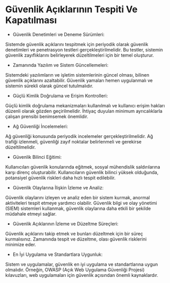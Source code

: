 # Güvenlik Açıklarının Tespiti Ve Kapatılması

* Güvenlik Denetimleri ve Deneme Sürümleri:

Sistemde güvenlik açıklarını tespitmek için periyodik olarak güvenlik denetimleri
ve penetrasyon testleri gerçekleştirilmelidir.
Bu testler, sistemin güvenlik zayıflıklarını belirleyerek düzeltilmeleri için bir temel
oluşturur.

* Zamanında Yazılım ve Sistem Güncellemeleri:

Sistemdeki yazılımların ve işletim sistemlerinin güncel olması, bilinen güvenlik
açıklarını azaltabilir.
Güvenlik yamaları hemen uygulanmalı ve sistemin sürekli olarak güncel
tutulmalıdır.

* Güçlü Kimlik Doğrulama ve Erişim Kontrolleri:

Güçlü kimlik doğrulama mekanizmaları kullanılmalı ve kullanıcı erişim
hakları düzenli olarak gözden geçirilmelidir.
İhtiyaç duyulan minimum ayrıcalıklarla çalışan prensibi benimsemek
önemlidir.

* Ağ Güvenliği İncelemeleri:

Ağ güvenliği konusunda periyodik incelemeler gerçekleştirilmelidir.
Ağ trafiği izlenmeli, güvenliği zayıf noktalar belirlenmeli ve gerekirse
düzeltilmelidir.

* Güvenlik Bilinci Eğitimi:

Kullanıcıları güvenlik konularında eğitmek, sosyal mühendislik saldırılarına karşı
direnç oluşturabilir.
Kullanıcıların güvenlik bilinci yüksek olduğunda, potansiyel güvenlik riskleri daha
hızlı tespit edilebilir.

* Güvenlik Olaylarına İlişkin İzleme ve Analiz:

Güvenlik olaylarını izleyen ve analiz eden bir sistem kurmak, anormal aktiviteleri
tespit etmeye yardımcı olabilir.
Güvenlik bilgi ve olay yönetimi (SIEM) sistemleri kullanmak, güvenlik olaylarına
daha etkili bir şekilde müdahale etmeyi sağlar.

* Güvenlik Açıklarının İzleme ve Düzeltme Süreçleri:

Güvenlik açıklarını takip etmek ve bunları düzeltmek için bir süreç
kurmalısınız.
Zamanında tespit ve düzeltme, olası güvenlik risklerini minimize eder.

* En İyi Uygulama ve Standartlara Uygunluk:

Sistem ve uygulamalar, güvenlik en iyi uygulama ve standartlarına uygun
olmalıdır.
Örneğin, OWASP (Açık Web Uygulama Güvenliği Projesi) kılavuzları, web
uygulamaları için güvenlik açısından önemli kaynaklardır.